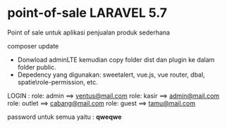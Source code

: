 # point-of-sale LARAVEL 5.7
Point of sale untuk aplikasi penjualan produk sederhana

composer update

+ Donwload adminLTE kemudian copy folder dist dan plugin ke dalam folder public.
+ Depedency yang digunakan: sweetalert, vue.js, vue router, dbal, spatie\role-permission, etc.

LOGIN : 
role: admin ==> ventus@mail.com
role: kasir ==> admin@mail.com
role: outlet ==> cabang@mail.com
role: guest ==> tamu@mail.com

password untuk semua yaitu : <b>qweqwe</b>
